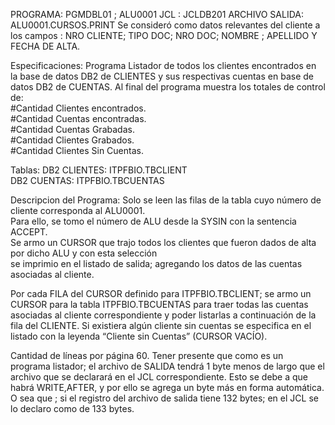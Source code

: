 PROGRAMA: PGMDBL01 ; ALU0001
JCL : JCLDB201
ARCHIVO SALIDA: ALU0001.CURSOS.PRINT
Se consideró como datos relevantes del cliente a los campos : NRO CLIENTE; TIPO DOC; NRO DOC; NOMBRE ; APELLIDO Y FECHA DE ALTA.
  
Especificaciones:
Programa Listador de todos los clientes encontrados en la base de datos DB2 de CLIENTES y sus respectivas cuentas 
en base de datos DB2 de CUENTAS.
Al final del programa muestra los totales de control de:          
  #Cantidad Clientes encontrados.     
  #Cantidad Cuentas encontradas.        
  #Cantidad Cuentas Grabadas.       
  #Cantidad Clientes Grabados.      
  #Cantidad Clientes Sin Cuentas.     
      
Tablas: DB2 CLIENTES: ITPFBIO.TBCLIENT      
        DB2 CUENTAS: ITPFBIO.TBCUENTAS
        
Descripcion del Programa:
Solo se leen las filas de la tabla cuyo número de cliente corresponda al ALU0001.   
Para ello, se tomo el número de ALU desde la SYSIN con la sentencia ACCEPT.   
Se armo un CURSOR que trajo todos los clientes que fueron dados de alta por dicho ALU y con esta selección   
se imprimio en el listado de salida; agregando los datos de las cuentas asociadas al cliente.  

Por cada FILA del CURSOR definido para ITPFBIO.TBCLIENT; se armo un CURSOR para la tabla ITPFBIO.TBCUENTAS 
para traer todas las cuentas asociadas al cliente correspondiente y poder listarlas a continuación 
de la fila del CLIENTE.
Si existiera algún cliente sin cuentas se especifica en el listado con la leyenda “Cliente sin
Cuentas” (CURSOR VACÍO).

Cantidad de líneas por página 60.
Tener presente que como es un programa listador; el archivo de SALIDA tendrá 1 byte
menos de largo que el archivo que se declarará en el JCL correspondiente. Esto se debe a que habrá 
WRITE,AFTER, y por ello se agrega un byte más en forma automática.
O sea que ; si el registro del archivo de salida tiene 132 bytes; en el JCL se lo declaro como de 133 bytes.

